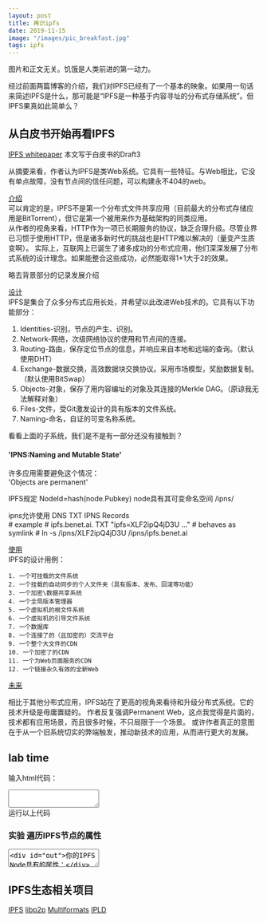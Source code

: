 ```yaml
---
layout: post
title: 再识ipfs
date: 2019-11-15
image: "/images/pic_breakfast.jpg"
tags: ipfs
---
```


图片和正文无关。饥饿是人类前进的第一动力。

经过前面两篇博客的介绍，我们对IPFS已经有了一个基本的映象。如果用一句话来简述IPFS是什么，那可能是“IPFS是一种基于内容寻址的分布式存储系统”。但IPFS果真如此简单么？

## 从白皮书开始再看IPFS

[IPFS whitepaper](https://github.com/ipfs/ipfs/blob/master/papers/ipfs-cap2pfs/ipfs-p2p-file-system.pdf)
本文写于白皮书的Draft3

从摘要来看，作者认为IPFS是类Web系统。它具有一些特征。与Web相比，它没有单点故障，没有节点间的信任问题，可以构建永不404的web。  

<u>介绍</u>  
可以肯定的是，IPFS不是第一个分布式文件共享应用（目前最大的分布式存储应用是BitTorrent），但它是第一个被用来作为基础架构的同类应用。  
从作者的视角来看，HTTP作为一项已长期服务的协议，缺乏合理升级。尽管业界已习惯于使用HTTP，但是诸多新时代的挑战也是HTTP难以解决的（量变产生质变啊）。
实际上，互联网上已诞生了诸多成功的分布式应用，他们深深发展了分布式系统的设计理念。如果能整合这些成功，必然能取得1+1大于2的效果。

略去背景部分的记录发展介绍

<u>设计</u>  
IPFS是集合了众多分布式应用长处，并希望以此改进Web技术的。它具有以下功能部分：
 1. Identities-识别，节点的产生、识别。
 2. Network-网络，次级网络协议的使用和节点间的连接。
 3. Routing-路由，保存定位节点的信息，并响应来自本地和远端的查询。（默认使用DHT）
 4. Exchange-数据交换，高效数据块交换协议。采用市场模型，奖励数据复制。（默认使用BitSwap）
 5. Objects-对象，保存了用内容编址的对象及其连接的Merkle DAG。（原谅我无法解释对象）
 6. Files-文件，受Git激发设计的具有版本的文件系统。
 7. Naming-命名，自证的可变名称系统。

看看上面的子系统，我们是不是有一部分还没有接触到？

#### 'IPNS:Naming and Mutable State'
许多应用需要避免这个情况：  
'Objects are permanent'

IPFS规定 NodeId=hash(node.Pubkey)
node具有其可变命名空间 /ipns/<NodeId>

ipns允许使用 DNS TXT IPNS Records  
\# example 
\# ipfs.benet.ai. TXT "ipfs=XLF2ipQ4jD3U ..."
\# behaves as symlink
\# ln -s /ipns/XLF2ipQ4jD3U /ipns/ipfs.benet.ai

<u>使用</u>  
IPFS的设计用例：

    1. 一个可挂载的文件系统
    2. 一个挂载的自动同步的个人文件夹（具有版本、发布、回滚等功能）
    3. 一个加密\数据共享系统
    4. 一个全局版本管理器
    5. 一个虚拟机的根文件系统
    6. 一个虚拟机的引导文件系统
    7. 一个数据库
    8. 一个连接了的（且加密的）交流平台
    9. 一个整个大文件的CDN
    10. 一个加密了的CDN
    11. 一个为Web页面服务的CDN
    12. 一个链接永久有效的全新Web

<u>未来</u>  
<!-- 未来在你我手中，在别人的眼里。-->
相比于其他分布式应用，IPFS站在了更高的视角来看待和升级分布式系统。它的技术升级是毋庸置疑的。
作者反复强调Permanent Web，这点我觉得是片面的，技术都有应用场景，而且很多时候，不只局限于一个场景。
或许作者真正的意图在于从一个旧系统切实的弊端触发，推动新技术的应用，从而进行更大的发展。

## lab time

输入html代码：
<script type="application/javascript">
(function() {
	window.onload = function() {
		const codeArea = document.getElementById("exp_in");
		const button = document.getElementById("exp_but");
		button.onclick = function() {
			const n = codeArea.value;
            const newWin = window.open("", "", "");
            newWin.opener = null
            newWin.document.write(n)
            newWin.document.close();
		}
		var codes = document.getElementsByClassName("code")
		Array.prototype.forEach.call(codes,function(code) {
		    code.onfocus = function() {
		      var codeArea = document.getElementById("exp_in");
		      codeArea.value = code.textContent
		    }
		})
	}
})()
</script>

<textarea id="exp_in"> 
</textarea>
<br>
<div class="button" id="exp_but">运行以上代码</div>

### 实验 遍历IPFS节点的属性
<textarea class="code">
<div id="out">你的IPFS Node具有的属性：</div>
<script src="https://cdn.jsdelivr.net/npm/ipfs/dist/index.js"></script>
<script type="text/javascript">
    document.addEventListener('DOMContentLoaded', async () => {
        const node = await Ipfs.create({ repo: 'ipfs-' + Math.random() })
        window.node = node
        //查看ipfs节点的属性
        for(var prop in node){
            document.getElementById('out').innerHTML += "<br>" + prop
        }
    })
</script>
</textarea>

## IPFS生态相关项目

[IPFS](https://ipfs.io/)
[libp2p](http://libp2p.io/)
[Multiformats](https://multiformats.io/)
[IPLD](https://ipld.io/)